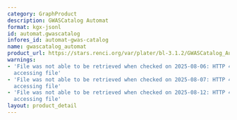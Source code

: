```yaml
---
category: GraphProduct
description: GWASCatalog Automat
format: kgx-jsonl
id: automat.gwascatalog
infores_id: automat-gwas-catalog
name: gwascatalog_automat
product_url: https://stars.renci.org/var/plater/bl-3.1.2/GWASCatalog_Automat/latest/kgx_files
warnings:
- 'File was not able to be retrieved when checked on 2025-08-06: HTTP 404 error when
  accessing file'
- 'File was not able to be retrieved when checked on 2025-08-07: HTTP 404 error when
  accessing file'
- 'File was not able to be retrieved when checked on 2025-08-12: HTTP 404 error when
  accessing file'
layout: product_detail
---
```

